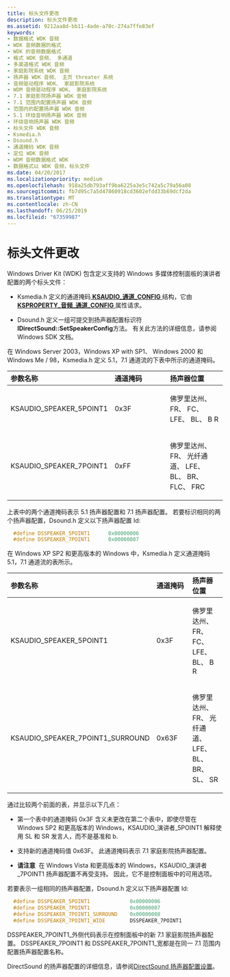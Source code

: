 ```yaml
---
title: 标头文件更改
description: 标头文件更改
ms.assetid: 9212aa8d-bb11-4ade-a70c-274a7ffe83ef
keywords:
- 数据格式 WDK 音频
- WDK 音频数据的格式
- WDK 的音频数据格式
- 格式 WDK 音频、 多通道
- 多渠道格式 WDK 音频
- 家庭影院系统 WDK 音频
- 扬声器 WDK 音频、 主页 threater 系统
- 音频驱动程序 WDK、 家庭影院系统
- WDM 音频驱动程序 WDK、 家庭影院系统
- 7.1 家庭影院扬声器 WDK 音频
- 7.1 范围内配置扬声器 WDK 音频
- 范围内的配置扬声器 WDK 音频
- 5.1 环绕音响扬声器 WDK 音频
- 环绕音响扬声器 WDK 音频
- 标头文件 WDK 音频
- Ksmedia.h
- Dsound.h
- 通道掩码 WDK 音频
- 定位 WDK 音频
- WDM 音频数据格式 WDK
- 数据格式以 WDK 音频，标头文件
ms.date: 04/20/2017
ms.localizationpriority: medium
ms.openlocfilehash: 918a25db793aff9ba6225a3e5c742a5c79a56a08
ms.sourcegitcommit: fb7d95c7a5d47860918cd3602efdd33b69dcf2da
ms.translationtype: MT
ms.contentlocale: zh-CN
ms.lasthandoff: 06/25/2019
ms.locfileid: "67359987"
---
```

# <a name="header-file-changes"></a>标头文件更改


Windows Driver Kit (WDK) 包含定义支持的 Windows 多媒体控制面板的演讲者配置的两个标头文件：

-   Ksmedia.h 定义的通道掩码[ **KSAUDIO\_通道\_CONFIG** ](https://docs.microsoft.com/windows-hardware/drivers/ddi/content/ksmedia/ns-ksmedia-ksaudio_channel_config)结构，它由[ **KSPROPERTY\_音频\_通道\_CONFIG** ](https://docs.microsoft.com/windows-hardware/drivers/audio/ksproperty-audio-channel-config)属性请求。

-   Dsound.h 定义一组可提交到扬声器配置标识符**IDirectSound::SetSpeakerConfig**方法。 有关此方法的详细信息，请参阅 Windows SDK 文档。

在 Windows Server 2003，Windows XP with SP1、 Windows 2000 和 Windows Me / 98，Ksmedia.h 定义 5.1，7.1 通道流的下表中所示的通道掩码。

<table>
<colgroup>
<col width="33%" />
<col width="33%" />
<col width="33%" />
</colgroup>
<thead>
<tr class="header">
<th align="left">参数名称</th>
<th align="left">通道掩码</th>
<th align="left">扬声器位置</th>
</tr>
</thead>
<tbody>
<tr class="odd">
<td align="left"><p>KSAUDIO_SPEAKER_5POINT1</p></td>
<td align="left"><p>0x3F</p></td>
<td align="left"><p>佛罗里达州、 FR、 FC、 LFE、 BL、 B R</p></td>
</tr>
<tr class="even">
<td align="left"><p>KSAUDIO_SPEAKER_7POINT1</p></td>
<td align="left"><p>0xFF</p></td>
<td align="left"><p>佛罗里达州、 FR、 光纤通道、 LFE、 BL、 BR、 FLC、 FRC</p></td>
</tr>
</tbody>
</table>

 

上表中的两个通道掩码表示 5.1 扬声器配置和 7.1 扬声器配置。 若要标识相同的两个扬声器配置，Dsound.h 定义以下扬声器配置 Id:

```cpp
  #define DSSPEAKER_5POINT1      0x00000006
  #define DSSPEAKER_7POINT1      0x00000007
```

在 Windows XP SP2 和更高版本的 Windows 中，Ksmedia.h 定义通道掩码 5.1，7.1 通道流的表所示。

<table>
<colgroup>
<col width="33%" />
<col width="33%" />
<col width="33%" />
</colgroup>
<thead>
<tr class="header">
<th align="left">参数名称</th>
<th align="left">通道掩码</th>
<th align="left">扬声器位置</th>
</tr>
</thead>
<tbody>
<tr class="odd">
<td align="left"><p>KSAUDIO_SPEAKER_5POINT1</p></td>
<td align="left"><p>0x3F</p></td>
<td align="left"><p>佛罗里达州、 FR、 FC、 LFE、 BL、 B R</p></td>
</tr>
<tr class="even">
<td align="left"><p>KSAUDIO_SPEAKER_7POINT1_SURROUND</p></td>
<td align="left"><p>0x63F</p></td>
<td align="left"><p>佛罗里达州、 FR、 光纤通道、 LFE、 BL、 BR、 SL、 SR</p></td>
</tr>
</tbody>
</table>

 

通过比较两个前面的表，并显示以下几点：

-   第一个表中的通道掩码 0x3F 含义未更改在第二个表中，即使尽管在 Windows SP2 和更高版本的 Windows，KSAUDIO\_演讲者\_5POINT1 解释使用 SL 和 SR 发言人，而不是基准和 b.

-   支持新的通道掩码值 0x63F。 此通道掩码表示 7.1 家庭影院扬声器配置。

-   **请注意**  在 Windows Vista 和更高版本的 Windows，KSAUDIO\_演讲者\_7POINT1 扬声器配置不再受支持。 因此，它不是控制面板中的可用选项。

     

若要表示一组相同的扬声器配置，Dsound.h 定义以下扬声器配置 Id:

```cpp
  #define DSSPEAKER_5POINT1             0x00000006
  #define DSSPEAKER_7POINT1             0x00000007
  #define DSSPEAKER_7POINT1_SURROUND    0x00000008
  #define DSSPEAKER_7POINT1_WIDE        DSSPEAKER_7POINT1
```

DSSPEAKER\_7POINT1\_外侧代码表示在控制面板中的新 7.1 家庭影院扬声器配置。 DSSPEAKER\_7POINT1 和 DSSPEAKER\_7POINT1\_宽都是在同一 7.1 范围内配置扬声器配置名称。

DirectSound 的扬声器配置的详细信息，请参阅[DirectSound 扬声器配置设置](directsound-speaker-configuration-settings.md)。

 

 




